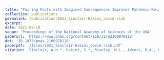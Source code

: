```yaml
---
title: "Pairing Facts with Imagined Consequences Improves Pandemic-Related Risk Perception"
collection: publications
permalink: /publication/2021_Sinclair-Hakimi_covid-risk
excerpt: ''
date: 2021-08-10
venue: 'Proceedings of the National Academy of Sciences of the USA'
paperurl: 'https://www.pnas.org/content/118/32/e2100970118'
doi: '10.1073/pnas.2100970118'
paperpdf: '/files/2021_Sinclair-Hakimi_covid-risk.pdf'
citation: 'Sinclair, A.H.*, Hakimi, S.*, Stanley, M.L., Adcock, R.A., & Samanez-Larkin, G.R. (2021). Pairing Facts with Imagined Consequences Improves Pandemic-Related Risk Perception. Proc. Nat. Acad. Sci. USA, 118 (32) e2100970118. DOI: 10.1073/pnas.2100970118'
---
```

 
